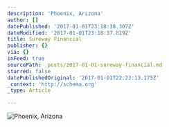 ```yaml
---
description: 'Phoenix, Arizona'
author: []
datePublished: '2017-01-01T23:18:38.307Z'
dateModified: '2017-01-01T23:18:37.829Z'
title: Sureway Financial
publisher: {}
via: {}
inFeed: true
sourcePath: _posts/2017-01-01-sureway-financial.md
starred: false
datePublishedOriginal: '2017-01-01T22:23:13.175Z'
_context: 'http://schema.org'
_type: Article

---
```

![Phoenix, Arizona](https://the-grid-user-content.s3-us-west-2.amazonaws.com/156e03eb-0968-48ae-8ea8-205d9032976b.jpg)